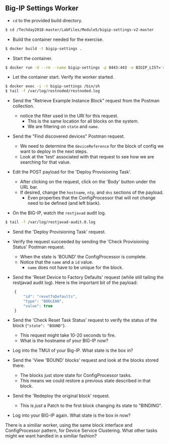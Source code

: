 ## Big-IP Settings Worker

* ```cd``` to the provided build directory.

```bash 
$ cd /Techday2018-master/LabFiles/Module5/bigip-settings-v2-master
```

* Build the container needed for the exercise.

```bash
$ docker build -t bigip-settings .
```

* Start the container.

```bash
$ docker run -d --rm --name bigip-settings -p 8443:443 -e BIGIP_LIST='admin:admin:10.1.1.4' bigip-settings
```

* Let the container start. Verify the worker started. 

```bash
$ docker exec -i -t bigip-settings /bin/sh 
$ tail -f /var/log/restnoded/restnoded.log
```

* Send the "Retrieve Example Instance Block" request from the Postman collection.
    * notice the filter used in the URI for this request. 
        * This is the same location for all blocks on the system.
        * We are filtering on ```state``` and ```name```.

* Send the "Find discovered devices" Postman request.
    * We need to determine the ```deviceReference``` for the block of config we want to deploy in the next steps.
    * Look at the 'test' associated with that request to see how we are searching for that value.


* Edit the POST payload for the 'Deploy Provisioning Task'.
    * After clicking on the request, click on the 'Body' button under the URL bar.
    * If desired, change the ```hostname```, ```ntp```, and ```dns``` sections of the payload.
        * Even properties that the ConfigProcessor that will not change need to be defined (and left blank).

* On the BIG-IP, watch the ```restjavad``` audit log.

```bash
$ tail -f /var/log/restjavad-audit.0.log
```

* Send the 'Deploy Provisioning Task' request.

* Verify the request succeeded by sending the 'Check Provisioning Status' Postman request.
    * When the state is 'BOUND' the ConfigProcessor is complete.
    * Notice that the ```name``` and a ```id``` value.
        * ```name``` does not have to be unique for the block.

* Send the 'Reset Device to Factory Defaults' request (while still tailing the restjavad audit log). Here is the important bit of the payload: 

```javascript
    {
        "id": "resetToDefaults",
        "type": "BOOLEAN",
        "value": true
    }
```

* Send the 'Check Reset Task Status' request to verify the status of the block (```"state": "BOUND"```).
    * This request might take 10-20 seconds to fire.  
    * What is the hostname of your BIG-IP now?
* Log into the TMUI of your Big-IP. What state is the box in?

* Send the 'View 'BOUND' blocks' request and look at the blocks stored there.
    * The blocks just store state for ConfigProcessor tasks.  
    * This means we could restore a previous state described in that block.


* Send the 'Redeploy the original block' request.
    * This is _just_ a Patch to the first block changing its state to "BINDING".
* Log into your BIG-IP again. What state is the box in now?


There is a similiar worker, using the same block interface and ConfigProcessor pattern, for Device Service Clustering. What other tasks might we want handled in a similiar fashion?






